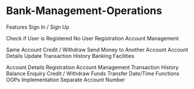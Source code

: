 # Bank-Management-Operations

Features
Sign In / Sign Up

Check if User is Registered
No User Registration
Account Management

Same Account
Credit / Withdraw
Send Money to Another Account
Account Details Update
Transaction History
Banking Facilities

Account Details
Registration
Account Management
Transaction History
Balance Enquiry
Credit / Withdraw
Funds Transfer
Date/Time Functions
OOPs Implementation
Separate Account Number
